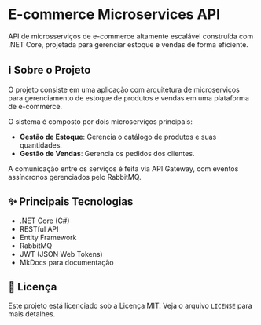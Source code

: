 # E-commerce Microservices API

API de microsserviços de e-commerce altamente escalável construída com .NET Core, projetada para gerenciar estoque e vendas de forma eficiente.

## ℹ️ Sobre o Projeto

O projeto consiste em uma aplicação com arquitetura de microserviços para gerenciamento de estoque de produtos e vendas em uma plataforma de e-commerce.

O sistema é composto por dois microserviços principais:

- **Gestão de Estoque**: Gerencia o catálogo de produtos e suas quantidades.
- **Gestão de Vendas**: Gerencia os pedidos dos clientes.

A comunicação entre os serviços é feita via API Gateway, com eventos assíncronos gerenciados pelo RabbitMQ.

## ✨ Principais Tecnologias

- .NET Core (C#)
- RESTful API
- Entity Framework
- RabbitMQ
- JWT (JSON Web Tokens)
- MkDocs para documentação

## 🥇 Licença

Este projeto está licenciado sob a Licença MIT. Veja o arquivo `LICENSE` para mais detalhes.
